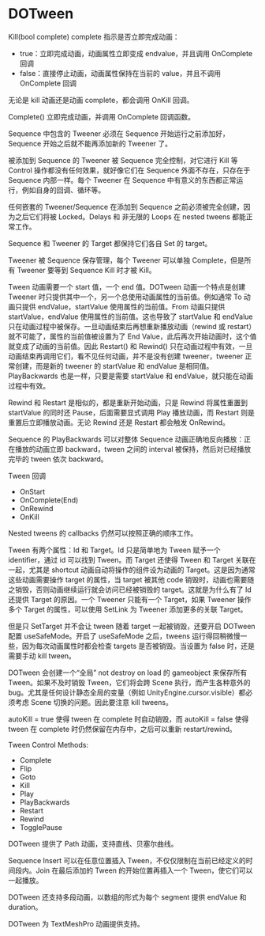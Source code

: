 # DOTween

Kill(bool complete) complete 指示是否立即完成动画：

- true：立即完成动画，动画属性立即变成 endvalue，并且调用 OnComplete 回调
- false：直接停止动画，动画属性保持在当前的 value，并且不调用 OnComplete 回调

无论是 kill 动画还是动画 complete，都会调用 OnKill 回调。

Complete() 立即完成动画，并调用 OnComplete 回调函数。

Sequence 中包含的 Tweener 必须在 Sequence 开始运行之前添加好，Sequence 开始之后就不能再添加新的 Tweener 了。

被添加到 Sequence 的 Tweener 被 Sequence 完全控制，对它进行 Kill 等 Control 操作都没有任何效果，就好像它们在 Sequence 外面不存在，只存在于 Sequence 内部一样。每个 Tweener 在 Sequence 中有意义的东西都正常运行，例如自身的回调、循环等。

任何嵌套的 Tweener/Sequence 在添加到 Sequence 之前必须被完全创建，因为之后它们将被 Locked。Delays 和 非无限的 Loops 在 nested tweens 都能正常工作。

Sequence 和 Tweener 的 Target 都保持它们各自 Set 的 target。

Tweener 被 Sequence 保存管理，每个 Tweener 可以单独 Complete，但是所有 Tweener 要等到 Sequence Kill 时才被 Kill。

Tween 动画需要一个 start 值，一个 end 值。DOTween 动画一个特点是创建 Tweener 时只提供其中一个，另一个总使用动画属性的当前值。例如通常 To 动画只提供 endValue，startValue 使用属性的当前值。From 动画只提供 startValue，endValue 使用属性的当前值。这也导致了 startValue 和 endValue 只在动画过程中被保存。一旦动画结束后再想重新播放动画（rewind 或 restart）就不可能了，属性的当前值被设置为了 End Value，此后再次开始动画时，这个值就变成了动画的当前值。因此 Restart() 和 Rewind() 只在动画过程中有效，一旦动画结束再调用它们，看不见任何动画，并不是没有创建 tweener，tweener 正常创建，而是新的 tweener 的 startValue 和 endValue 是相同值。PlayBackwards 也是一样，只要是需要 startValue 和 endValue，就只能在动画过程中有效。

Rewind 和 Restart 是相似的，都是重新开始动画，只是 Rewind 将属性重置到 startValue 的同时还 Pause，后面需要显式调用 Play 播放动画，而 Restart 则是重置后立即播放动画。无论 Rewind 还是 Restart 都会触发 OnRewind。

Sequence 的 PlayBackwards 可以对整体 Sequence 动画正确地反向播放：正在播放的动画立即 backward，tween 之间的 interval 被保持，然后对已经播放完毕的 tween 依次 backward。

Tween 回调

- OnStart
- OnComplete(End)
- OnRewind
- OnKill

Nested tweens 的 callbacks 仍然可以按照正确的顺序工作。

Tween 有两个属性：Id 和 Target。Id 只是简单地为 Tween 赋予一个 identifier，通过 id 可以找到 Tween。而 Target 还使得 Tween 和 Target 关联在一起，尤其是 shortcut 动画自动将操作的组件设为动画的 Target。这是因为通常这些动画需要操作 target 的属性，当 target 被其他 code 销毁时，动画也需要随之销毁，否则动画继续运行就会访问已经被销毁的 target。这就是为什么有了 Id 还提供 Target 的原因。一个 Tweener 只能有一个 Target，如果 Tweener 操作多个 Target 的属性，可以使用 SetLink 为 Tweener 添加更多的关联 Target。

但是只 SetTarget 并不会让 tween 随着 target 一起被销毁，还要开启 DOTween 配置 useSafeMode。开启了 useSafeMode 之后，tweens 运行得回稍微慢一些，因为每次动画属性时都会检查 targets 是否被销毁。当设置为 false 时，还是需要手动 kill tween。

DOTween 会创建一个“全局” not destroy on load 的 gameobject 来保存所有 Tween。如果不及时销毁 Tween，它们将会跨 Scene 执行，而产生各种意外的 bug。尤其是任何设计静态全局的变量（例如 UnityEngine.cursor.visible）都必须考虑 Scene 切换的问题。因此要注意 kill tweens。

autoKill = true 使得 tween 在 complete 时自动销毁，而 autoKill = false 使得 tween 在 complete 时仍然保留在内存中，之后可以重新 restart/rewind。

Tween Control Methods:

- Complete
- Flip
- Goto
- Kill
- Play
- PlayBackwards
- Restart
- Rewind
- TogglePause

DOTween 提供了 Path 动画，支持直线、贝塞尔曲线。

Sequence Insert 可以在任意位置插入 Tween，不仅仅限制在当前已经定义的时间段内。Join 在最后添加的 Tween 的开始位置再插入一个 Tween，使它们可以一起播放。

DOTween 还支持多段动画，以数组的形式为每个 segment 提供 endValue 和 duration。

DOTween 为 TextMeshPro 动画提供支持。

